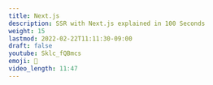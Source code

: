 ```yaml
---
title: Next.js
description: SSR with Next.js explained in 100 Seconds
weight: 15
lastmod: 2022-02-22T11:11:30-09:00
draft: false
youtube: Sklc_fQBmcs
emoji: 📝
video_length: 11:47
---
```

